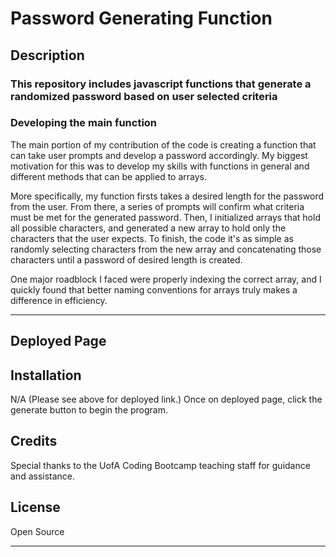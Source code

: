 # Password Generating Function

## Description

### **This repository includes javascript functions that generate a randomized password based on user selected criteria**

### Developing the main function

The main portion of my contribution of the code is creating a function that can take user prompts and develop a password accordingly. My biggest motivation for this was to develop my skills with functions in general and different methods that can be applied to arrays.  

More specifically, my function firsts takes a desired length for the password from the user. From there, a series of prompts will confirm what criteria must be met for the generated password. Then, I initialized arrays that hold all possible characters, and generated a new array to hold only the characters that the user expects. To finish, the code it's as simple as randomly selecting characters from the new array and concatenating those characters until a password of desired length is created.

One major roadblock I faced were properly indexing the correct array, and I quickly found that better naming conventions for arrays truly makes a difference in efficiency.

---
## Deployed Page



## Installation

N/A (Please see above for deployed link.) Once on deployed page, click the generate button to begin the program.

## Credits

Special thanks to the UofA Coding Bootcamp teaching staff for guidance and assistance.

## License

Open Source

---
